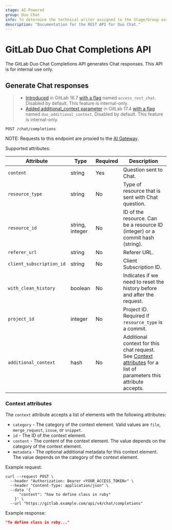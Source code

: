 ```yaml
---
stage: AI-Powered
group: Duo Chat
info: To determine the technical writer assigned to the Stage/Group associated with this page, see https://handbook.gitlab.com/handbook/product/ux/technical-writing/#assignments
description: "Documentation for the REST API for Duo Chat."
---
```


# GitLab Duo Chat Completions API

The GitLab Duo Chat Completions API generates Chat responses. This API is for internal use only.

## Generate Chat responses

> - [Introduced](https://gitlab.com/gitlab-org/gitlab/-/merge_requests/133015) in GitLab 16.7 [with a flag](../administration/feature_flags.md) named `access_rest_chat`. Disabled by default. This feature is internal-only.
> - [Added additional_context parameter](https://gitlab.com/gitlab-org/gitlab/-/merge_requests/162650) in GitLab 17.4 [with a flag](../administration/feature_flags.md) named `duo_additional_context`. Disabled by default. This feature is internal-only.

```plaintext
POST /chat/completions
```

NOTE:
Requests to this endpoint are proxied to the
[AI Gateway](https://gitlab.com/gitlab-org/modelops/applied-ml/code-suggestions/ai-assist/-/blob/main/docs/api.md).

Supported attributes:

| Attribute                | Type            | Required | Description                                                             |
|--------------------------|-----------------|----------|-------------------------------------------------------------------------|
| `content`                | string          | Yes      | Question sent to Chat.                                                  |
| `resource_type`          | string          | No       | Type of resource that is sent with Chat question.                       |
| `resource_id`            | string, integer | No       | ID of the resource. Can be a resource ID (integer) or a commit hash (string).                                                 |
| `referer_url`            | string          | No       | Referer URL.                                                            |
| `client_subscription_id` | string          | No       | Client Subscription ID.                                                 |
| `with_clean_history`     | boolean         | No       | Indicates if we need to reset the history before and after the request. |
| `project_id`             | integer         | No       | Project ID. Required if `resource_type` is a commit.                    |
| `additional_context`     | hash            | No       | Additional context for this chat request. See [Context attributes](#context-attributes) for a list of parameters this attribute accepts. |

### Context attributes

The `context` attribute accepts a list of elements with the following attributes:

- `category` - The category of the context element. Valid values are `file`, `merge_request`, `issue`, or `snippet`.
- `id` - The ID of the context element.
- `content` - The content of the context element. The value depends on the category of the context element.
- `metadata` - The optional additional metadata for this context element. The value depends on the category of the context element.

Example request:

```shell
curl --request POST \
  --header "Authorization: Bearer <YOUR_ACCESS_TOKEN>" \
  --header "Content-Type: application/json" \
  --data '{
      "content": "how to define class in ruby"
    }' \
  --url "https://gitlab.example.com/api/v4/chat/completions"
```

Example response:

```json
"To define class in ruby..."
```
